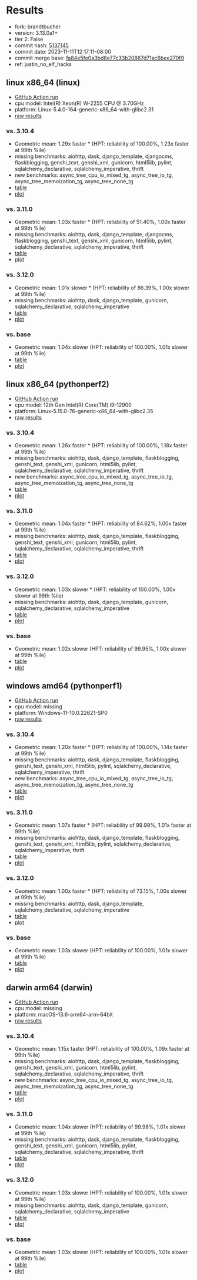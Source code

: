 # Results

- fork: brandtbucher
- version: 3.13.0a1+
- tier 2: False
- commit hash: [5137145](https://github.com/brandtbucher/cpython/commit/5137145)
- commit date: 2023-11-11T12:17:11-08:00
- commit merge base: [fa84e5fe0a3bd8e77c33b20867d71ac6bee270f9](https://github.com/brandtbucher/cpython/commit/fa84e5fe0a3bd8e77c33b20867d71ac6bee270f9)
- ref: justin_no_elf_hacks

## linux x86_64 (linux)

- [GitHub Action run](https://github.com/faster-cpython/benchmarking/actions/runs/6843564879)
- cpu model: Intel(R) Xeon(R) W-2255 CPU @ 3.70GHz
- platform: Linux-5.4.0-164-generic-x86_64-with-glibc2.31
- [raw results](bm-20231111-linux-x86_64-brandtbucher-justin_no_elf_hacks-3.13.0a1%2B-5137145.json)

### vs. 3.10.4

- Geometric mean: 1.29x faster \* (HPT: reliability of 100.00%, 1.23x faster at 99th %ile)
- missing benchmarks: aiohttp, dask, django_template, djangocms, flaskblogging, genshi_text, genshi_xml, gunicorn, html5lib, pylint, sqlalchemy_declarative, sqlalchemy_imperative, thrift
- new benchmarks: async_tree_cpu_io_mixed_tg, async_tree_io_tg, async_tree_memoization_tg, async_tree_none_tg
- [table](bm-20231111-linux-x86_64-brandtbucher-justin_no_elf_hacks-3.13.0a1%2B-5137145-vs-3.10.4.md)
- [plot](bm-20231111-linux-x86_64-brandtbucher-justin_no_elf_hacks-3.13.0a1%2B-5137145-vs-3.10.4.png)

### vs. 3.11.0

- Geometric mean: 1.03x faster \* (HPT: reliability of 51.40%, 1.00x faster at 99th %ile)
- missing benchmarks: aiohttp, dask, django_template, djangocms, flaskblogging, genshi_text, genshi_xml, gunicorn, html5lib, pylint, sqlalchemy_declarative, sqlalchemy_imperative, thrift
- [table](bm-20231111-linux-x86_64-brandtbucher-justin_no_elf_hacks-3.13.0a1%2B-5137145-vs-3.11.0.md)
- [plot](bm-20231111-linux-x86_64-brandtbucher-justin_no_elf_hacks-3.13.0a1%2B-5137145-vs-3.11.0.png)

### vs. 3.12.0

- Geometric mean: 1.01x slower \* (HPT: reliability of 86.39%, 1.00x slower at 99th %ile)
- missing benchmarks: aiohttp, dask, django_template, gunicorn, sqlalchemy_declarative, sqlalchemy_imperative
- [table](bm-20231111-linux-x86_64-brandtbucher-justin_no_elf_hacks-3.13.0a1%2B-5137145-vs-3.12.0.md)
- [plot](bm-20231111-linux-x86_64-brandtbucher-justin_no_elf_hacks-3.13.0a1%2B-5137145-vs-3.12.0.png)

### vs. base

- Geometric mean: 1.04x slower (HPT: reliability of 100.00%, 1.01x slower at 99th %ile)
- [table](bm-20231111-linux-x86_64-brandtbucher-justin_no_elf_hacks-3.13.0a1%2B-5137145-vs-base.md)
- [plot](bm-20231111-linux-x86_64-brandtbucher-justin_no_elf_hacks-3.13.0a1%2B-5137145-vs-base.png)

## linux x86_64 (pythonperf2)

- [GitHub Action run](https://github.com/faster-cpython/benchmarking/actions/runs/6843564879)
- cpu model: 12th Gen Intel(R) Core(TM) i9-12900
- platform: Linux-5.15.0-76-generic-x86_64-with-glibc2.35
- [raw results](bm-20231111-pythonperf2-x86_64-brandtbucher-justin_no_elf_hacks-3.13.0a1%2B-5137145.json)

### vs. 3.10.4

- Geometric mean: 1.26x faster \* (HPT: reliability of 100.00%, 1.18x faster at 99th %ile)
- missing benchmarks: aiohttp, dask, django_template, flaskblogging, genshi_text, genshi_xml, gunicorn, html5lib, pylint, sqlalchemy_declarative, sqlalchemy_imperative, thrift
- new benchmarks: async_tree_cpu_io_mixed_tg, async_tree_io_tg, async_tree_memoization_tg, async_tree_none_tg
- [table](bm-20231111-pythonperf2-x86_64-brandtbucher-justin_no_elf_hacks-3.13.0a1%2B-5137145-vs-3.10.4.md)
- [plot](bm-20231111-pythonperf2-x86_64-brandtbucher-justin_no_elf_hacks-3.13.0a1%2B-5137145-vs-3.10.4.png)

### vs. 3.11.0

- Geometric mean: 1.04x faster \* (HPT: reliability of 84.62%, 1.00x faster at 99th %ile)
- missing benchmarks: aiohttp, dask, django_template, flaskblogging, genshi_text, genshi_xml, gunicorn, html5lib, pylint, sqlalchemy_declarative, sqlalchemy_imperative, thrift
- [table](bm-20231111-pythonperf2-x86_64-brandtbucher-justin_no_elf_hacks-3.13.0a1%2B-5137145-vs-3.11.0.md)
- [plot](bm-20231111-pythonperf2-x86_64-brandtbucher-justin_no_elf_hacks-3.13.0a1%2B-5137145-vs-3.11.0.png)

### vs. 3.12.0

- Geometric mean: 1.03x slower \* (HPT: reliability of 100.00%, 1.00x slower at 99th %ile)
- missing benchmarks: aiohttp, dask, django_template, gunicorn, sqlalchemy_declarative, sqlalchemy_imperative
- [table](bm-20231111-pythonperf2-x86_64-brandtbucher-justin_no_elf_hacks-3.13.0a1%2B-5137145-vs-3.12.0.md)
- [plot](bm-20231111-pythonperf2-x86_64-brandtbucher-justin_no_elf_hacks-3.13.0a1%2B-5137145-vs-3.12.0.png)

### vs. base

- Geometric mean: 1.02x slower (HPT: reliability of 99.95%, 1.00x slower at 99th %ile)
- [table](bm-20231111-pythonperf2-x86_64-brandtbucher-justin_no_elf_hacks-3.13.0a1%2B-5137145-vs-base.md)
- [plot](bm-20231111-pythonperf2-x86_64-brandtbucher-justin_no_elf_hacks-3.13.0a1%2B-5137145-vs-base.png)

## windows amd64 (pythonperf1)

- [GitHub Action run](https://github.com/faster-cpython/benchmarking/actions/runs/6843564879)
- cpu model: missing
- platform: Windows-11-10.0.22621-SP0
- [raw results](bm-20231111-pythonperf1-amd64-brandtbucher-justin_no_elf_hacks-3.13.0a1%2B-5137145.json)

### vs. 3.10.4

- Geometric mean: 1.20x faster \* (HPT: reliability of 100.00%, 1.14x faster at 99th %ile)
- missing benchmarks: aiohttp, dask, django_template, flaskblogging, genshi_text, genshi_xml, html5lib, pylint, sqlalchemy_declarative, sqlalchemy_imperative, thrift
- new benchmarks: async_tree_cpu_io_mixed_tg, async_tree_io_tg, async_tree_memoization_tg, async_tree_none_tg
- [table](bm-20231111-pythonperf1-amd64-brandtbucher-justin_no_elf_hacks-3.13.0a1%2B-5137145-vs-3.10.4.md)
- [plot](bm-20231111-pythonperf1-amd64-brandtbucher-justin_no_elf_hacks-3.13.0a1%2B-5137145-vs-3.10.4.png)

### vs. 3.11.0

- Geometric mean: 1.07x faster \* (HPT: reliability of 99.99%, 1.01x faster at 99th %ile)
- missing benchmarks: aiohttp, dask, django_template, flaskblogging, genshi_text, genshi_xml, html5lib, pylint, sqlalchemy_declarative, sqlalchemy_imperative, thrift
- [table](bm-20231111-pythonperf1-amd64-brandtbucher-justin_no_elf_hacks-3.13.0a1%2B-5137145-vs-3.11.0.md)
- [plot](bm-20231111-pythonperf1-amd64-brandtbucher-justin_no_elf_hacks-3.13.0a1%2B-5137145-vs-3.11.0.png)

### vs. 3.12.0

- Geometric mean: 1.00x faster \* (HPT: reliability of 73.15%, 1.00x slower at 99th %ile)
- missing benchmarks: aiohttp, dask, django_template, sqlalchemy_declarative, sqlalchemy_imperative
- [table](bm-20231111-pythonperf1-amd64-brandtbucher-justin_no_elf_hacks-3.13.0a1%2B-5137145-vs-3.12.0.md)
- [plot](bm-20231111-pythonperf1-amd64-brandtbucher-justin_no_elf_hacks-3.13.0a1%2B-5137145-vs-3.12.0.png)

### vs. base

- Geometric mean: 1.03x slower (HPT: reliability of 100.00%, 1.01x slower at 99th %ile)
- [table](bm-20231111-pythonperf1-amd64-brandtbucher-justin_no_elf_hacks-3.13.0a1%2B-5137145-vs-base.md)
- [plot](bm-20231111-pythonperf1-amd64-brandtbucher-justin_no_elf_hacks-3.13.0a1%2B-5137145-vs-base.png)

## darwin arm64 (darwin)

- [GitHub Action run](https://github.com/faster-cpython/benchmarking/actions/runs/6843564879)
- cpu model: missing
- platform: macOS-13.6-arm64-arm-64bit
- [raw results](bm-20231111-darwin-arm64-brandtbucher-justin_no_elf_hacks-3.13.0a1%2B-5137145.json)

### vs. 3.10.4

- Geometric mean: 1.15x faster (HPT: reliability of 100.00%, 1.09x faster at 99th %ile)
- missing benchmarks: aiohttp, dask, django_template, flaskblogging, genshi_text, genshi_xml, gunicorn, html5lib, pylint, sqlalchemy_declarative, sqlalchemy_imperative, thrift
- new benchmarks: async_tree_cpu_io_mixed_tg, async_tree_io_tg, async_tree_memoization_tg, async_tree_none_tg
- [table](bm-20231111-darwin-arm64-brandtbucher-justin_no_elf_hacks-3.13.0a1%2B-5137145-vs-3.10.4.md)
- [plot](bm-20231111-darwin-arm64-brandtbucher-justin_no_elf_hacks-3.13.0a1%2B-5137145-vs-3.10.4.png)

### vs. 3.11.0

- Geometric mean: 1.04x slower (HPT: reliability of 99.98%, 1.01x slower at 99th %ile)
- missing benchmarks: aiohttp, dask, django_template, flaskblogging, genshi_text, genshi_xml, gunicorn, html5lib, pylint, sqlalchemy_declarative, sqlalchemy_imperative, thrift
- [table](bm-20231111-darwin-arm64-brandtbucher-justin_no_elf_hacks-3.13.0a1%2B-5137145-vs-3.11.0.md)
- [plot](bm-20231111-darwin-arm64-brandtbucher-justin_no_elf_hacks-3.13.0a1%2B-5137145-vs-3.11.0.png)

### vs. 3.12.0

- Geometric mean: 1.03x slower (HPT: reliability of 100.00%, 1.01x slower at 99th %ile)
- missing benchmarks: aiohttp, dask, django_template, gunicorn, sqlalchemy_declarative, sqlalchemy_imperative
- [table](bm-20231111-darwin-arm64-brandtbucher-justin_no_elf_hacks-3.13.0a1%2B-5137145-vs-3.12.0.md)
- [plot](bm-20231111-darwin-arm64-brandtbucher-justin_no_elf_hacks-3.13.0a1%2B-5137145-vs-3.12.0.png)

### vs. base

- Geometric mean: 1.03x slower (HPT: reliability of 100.00%, 1.01x slower at 99th %ile)
- [table](bm-20231111-darwin-arm64-brandtbucher-justin_no_elf_hacks-3.13.0a1%2B-5137145-vs-base.md)
- [plot](bm-20231111-darwin-arm64-brandtbucher-justin_no_elf_hacks-3.13.0a1%2B-5137145-vs-base.png)

